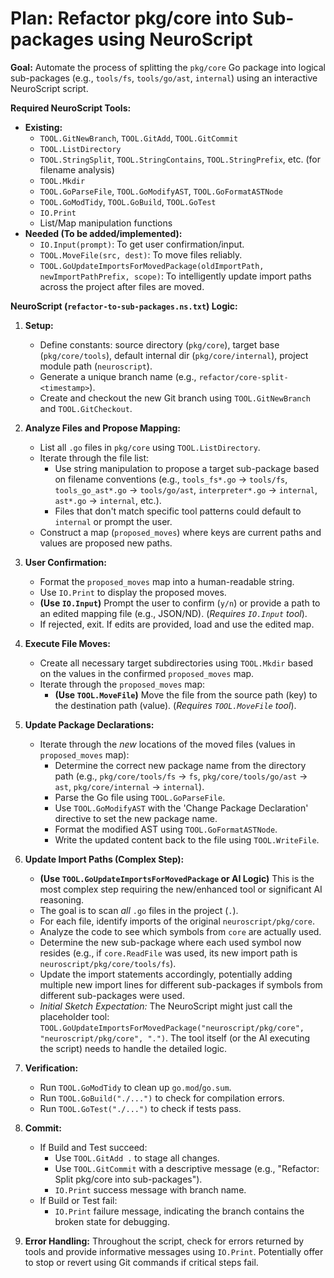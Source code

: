 # Plan: Refactor pkg/core into Sub-packages using NeuroScript

**Goal:** Automate the process of splitting the `pkg/core` Go package into logical sub-packages (e.g., `tools/fs`, `tools/go/ast`, `internal`) using an interactive NeuroScript script.

**Required NeuroScript Tools:**

* **Existing:**
    * `TOOL.GitNewBranch`, `TOOL.GitAdd`, `TOOL.GitCommit`
    * `TOOL.ListDirectory`
    * `TOOL.StringSplit`, `TOOL.StringContains`, `TOOL.StringPrefix`, etc. (for filename analysis)
    * `TOOL.Mkdir`
    * `TOOL.GoParseFile`, `TOOL.GoModifyAST`, `TOOL.GoFormatASTNode`
    * `TOOL.GoModTidy`, `TOOL.GoBuild`, `TOOL.GoTest`
    * `IO.Print`
    * List/Map manipulation functions
* **Needed (To be added/implemented):**
    * `IO.Input(prompt)`: To get user confirmation/input.
    * `TOOL.MoveFile(src, dest)`: To move files reliably.
    * `TOOL.GoUpdateImportsForMovedPackage(oldImportPath, newImportPathPrefix, scope)`: To intelligently update import paths across the project after files are moved.

**NeuroScript (`refactor-to-sub-packages.ns.txt`) Logic:**

1.  **Setup:**
    * Define constants: source directory (`pkg/core`), target base (`pkg/core/tools`), default internal dir (`pkg/core/internal`), project module path (`neuroscript`).
    * Generate a unique branch name (e.g., `refactor/core-split-<timestamp>`).
    * Create and checkout the new Git branch using `TOOL.GitNewBranch` and `TOOL.GitCheckout`.

2.  **Analyze Files and Propose Mapping:**
    * List all `.go` files in `pkg/core` using `TOOL.ListDirectory`.
    * Iterate through the file list:
        * Use string manipulation to propose a target sub-package based on filename conventions (e.g., `tools_fs*.go` -> `tools/fs`, `tools_go_ast*.go` -> `tools/go/ast`, `interpreter*.go` -> `internal`, `ast*.go` -> `internal`, etc.).
        * Files that don't match specific tool patterns could default to `internal` or prompt the user.
    * Construct a map (`proposed_moves`) where keys are current paths and values are proposed new paths.

3.  **User Confirmation:**
    * Format the `proposed_moves` map into a human-readable string.
    * Use `IO.Print` to display the proposed moves.
    * **(Use `IO.Input`)** Prompt the user to confirm (`y/n`) or provide a path to an edited mapping file (e.g., JSON/ND). (*Requires `IO.Input` tool*).
    * If rejected, exit. If edits are provided, load and use the edited map.

4.  **Execute File Moves:**
    * Create all necessary target subdirectories using `TOOL.Mkdir` based on the values in the confirmed `proposed_moves` map.
    * Iterate through the `proposed_moves` map:
        * **(Use `TOOL.MoveFile`)** Move the file from the source path (key) to the destination path (value). (*Requires `TOOL.MoveFile` tool*).

5.  **Update Package Declarations:**
    * Iterate through the *new* locations of the moved files (values in `proposed_moves` map):
        * Determine the correct new package name from the directory path (e.g., `pkg/core/tools/fs` -> `fs`, `pkg/core/tools/go/ast` -> `ast`, `pkg/core/internal` -> `internal`).
        * Parse the Go file using `TOOL.GoParseFile`.
        * Use `TOOL.GoModifyAST` with the 'Change Package Declaration' directive to set the new package name.
        * Format the modified AST using `TOOL.GoFormatASTNode`.
        * Write the updated content back to the file using `TOOL.WriteFile`.

6.  **Update Import Paths (Complex Step):**
    * **(Use `TOOL.GoUpdateImportsForMovedPackage` or AI Logic)** This is the most complex step requiring the new/enhanced tool or significant AI reasoning.
    * The goal is to scan *all* `.go` files in the project (`.`).
    * For each file, identify imports of the original `neuroscript/pkg/core`.
    * Analyze the code to see which symbols from `core` are actually used.
    * Determine the new sub-package where each used symbol now resides (e.g., if `core.ReadFile` was used, its new import path is `neuroscript/pkg/core/tools/fs`).
    * Update the import statements accordingly, potentially adding multiple new import lines for different sub-packages if symbols from different sub-packages were used.
    * *Initial Sketch Expectation:* The NeuroScript might just call the placeholder tool: `TOOL.GoUpdateImportsForMovedPackage("neuroscript/pkg/core", "neuroscript/pkg/core", ".")`. The tool itself (or the AI executing the script) needs to handle the detailed logic.

7.  **Verification:**
    * Run `TOOL.GoModTidy` to clean up `go.mod`/`go.sum`.
    * Run `TOOL.GoBuild("./...")` to check for compilation errors.
    * Run `TOOL.GoTest("./...")` to check if tests pass.

8.  **Commit:**
    * If Build and Test succeed:
        * Use `TOOL.GitAdd .` to stage all changes.
        * Use `TOOL.GitCommit` with a descriptive message (e.g., "Refactor: Split pkg/core into sub-packages").
        * `IO.Print` success message with branch name.
    * If Build or Test fail:
        * `IO.Print` failure message, indicating the branch contains the broken state for debugging.

9.  **Error Handling:** Throughout the script, check for errors returned by tools and provide informative messages using `IO.Print`. Potentially offer to stop or revert using Git commands if critical steps fail.